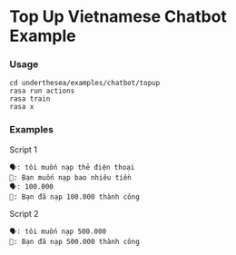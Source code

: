 # Top Up Vietnamese Chatbot Example

### Usage

``` 
cd underthesea/examples/chatbot/topup
rasa run actions 
rasa train
rasa x 
```

### Examples

Script 1

``` 
🗣️: tôi muốn nạp thẻ điện thoại
🤖: Bạn muốn nạp bao nhiêu tiền
🗣️: 100.000
🤖: Bạn đã nạp 100.000 thành công
```

Script 2

``` 
🗣️: tôi muốn nạp 500.000
🤖: Bạn đã nạp 500.000 thành công
```